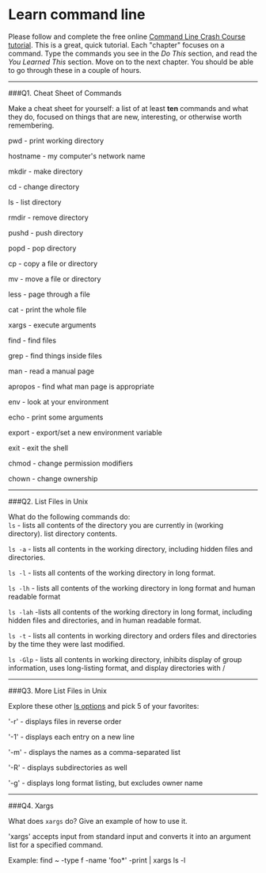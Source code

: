 # Learn command line

Please follow and complete the free online [Command Line Crash Course
tutorial](http://cli.learncodethehardway.org/book/). This is a great,
quick tutorial. Each "chapter" focuses on a command. Type the commands
you see in the _Do This_ section, and read the _You Learned This_
section. Move on to the next chapter. You should be able to go through
these in a couple of hours.

---

###Q1.  Cheat Sheet of Commands  

Make a cheat sheet for yourself: a list of at least **ten** commands and what they do, focused on things that are new, interesting, or otherwise worth remembering.

pwd - print working directory

hostname - my computer's network name

mkdir - make directory

cd - change directory

ls - list directory

rmdir - remove directory

pushd - push directory

popd - pop directory

cp - copy a file or directory

mv - move a file or directory

less - page through a file

cat - print the whole file

xargs - execute arguments

find - find files

grep - find things inside files

man - read a manual page

apropos - find what man page is appropriate

env - look at your environment

echo - print some arguments

export - export/set a new environment variable

exit - exit the shell

chmod - change permission modifiers

chown - change ownership

---

###Q2.  List Files in Unix   

What do the following commands do:  
`ls` - lists all contents of the directory you are currently in (working directory).  list directory contents.

`ls -a`  - lists all contents in the working directory, including hidden files and directories.

`ls -l`  - lists all contents of the working directory in long format.

`ls -lh`  - lists all contents of the working directory in long format and human readable format

`ls -lah`  -lists all contents of the working directory in long format, including hidden files and directories, and in human readable format.

`ls -t`  - lists all contents in working directory and orders files and directories by the time they were last modified.

`ls -Glp` - lists all contents in working directory, inhibits display of group information, uses long-listing format, and display directories with /

---

###Q3.  More List Files in Unix  

Explore these other [ls options](http://www.techonthenet.com/unix/basic/ls.php) and pick 5 of your favorites:

'-r' - displays files in reverse order

'-1' - displays each entry on a new line

'-m' - displays the names as a comma-separated list

'-R' - displays subdirectories as well

'-g' - displays long format listing, but excludes owner name

---

###Q4.  Xargs   

What does `xargs` do? Give an example of how to use it.

'xargs' accepts input from standard input and converts it into an argument list for a specified command.

Example:
find ~ -type f -name 'foo*' -print | xargs ls -l

 


